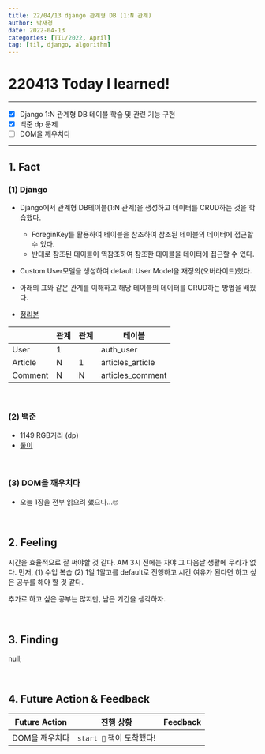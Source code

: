 ```yaml
---
title: 22/04/13 django 관계형 DB (1:N 관계)
author: 박재경
date: 2022-04-13
categories: [TIL/2022, April]
tag: [til, django, algorithm]
---
```


# 220413 Today I learned!

---

- [x] Django 1:N 관계형 DB 테이블 학습 및 관련 기능 구현
- [x] 백준 dp 문제
- [ ] DOM을 깨우치다 

---

## 1. Fact 

### (1) Django

- Django에서 관계형 DB테이블(1:N 관계)을 생성하고 데이터를 CRUD하는 것을 학습했다.
  - ForeginKey를 활용하여 테이블을 참조하여 참조된 테이블의 데이터에 접근할 수 있다. 
  - 반대로 참조된 테이블이 역참조하여 참조한 테이블을 데이터에 접근할 수 있다. 

- Custom User모델을 생성하여 default User Model을 재정의(오버라이드)했다. 
- 아래의 표와 같은 관계를 이해하고 해당 테이블의 데이터를 CRUD하는 방법을 배웠다. 

- [정리본](https://github.com/JaeKP/Study/blob/master/web/Django/06_Model_Relationship.md)

|         | 관계 | 관계 | 테이블           |
| ------- | ---- | ---- | ---------------- |
| User    | 1    |      | auth_user        |
| Article | N    | 1    | articles_article |
| Comment | N    | N    | articles_comment |

<br>

### (2) 백준 

- 1149 RGB거리 (dp)
- [풀이](https://github.com/JaeKP/Study/tree/master/algorithm/1%EC%9D%BC1%EC%95%8C%EA%B3%A0/04%EC%9B%94/0413)

<br>

### (3) DOM을 깨우치다

- 오늘 1장을 전부 읽으려 했으나...🙄

<br>

## 2. Feeling

시간을 효율적으로 잘 써야할 것 같다. AM 3시 전에는 자야 그 다음날 생활에 무리가 없다. 
먼저, (1) 수업 복습  (2) 1일 1알고를 default로 진행하고 시간 여유가 된다면 하고 싶은 공부를 해야 할 것 같다.  

추가로 하고 싶은 공부는 많지만, 남은 기간을 생각하자.

<br>

## 3. Finding 

null;

<br>

## 4. Future Action & Feedback

| Future Action  | 진행 상황                | Feedback |
| -------------- | ------------------------ | -------- |
| DOM을 깨우치다 | `start 🚀` 책이 도착했다! |          |

<br>

